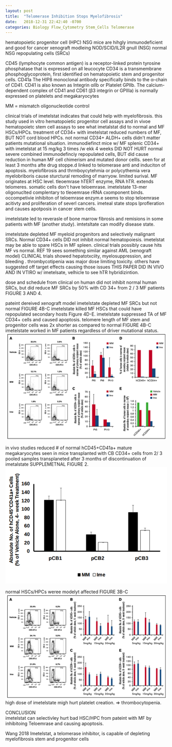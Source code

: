 ```yaml
---
layout: post
title:  "Telomerase Inhibition Stops Myelofibrosis"
date:   2018-12-31 22:42:40 -0700
categories: Biology Flow_Cytometry Stem_Cells Telomerase
---
```

hematopoietic progenitor cell (HPC)
NSG mice are hihgly immunodeficient and good for cancer xenograft modleing
NOD/SCID/IL2R gnull (NSG)
normal NSG repopulating cells (SRCs)

CD45 (lymphocyte common antigen) is a receptor-linked protein tyrosine phosphatase that is expressed on all leucocyte
CD34 is a transmembrane phosphoglycoprotein, first identified on hematopoietic stem and progenitor cells.
CD41a The HIP8 monoclonal antibody specifically binds to the α-chain of CD41. CD41 is also known as Integrin αIIb or Platelet GPIIb. The calcium-dependent complex of CD41 and CD61 (β3 integrin or GPIIIa) is normally expressed on platelets and megakaryocytes

MM = mismatch oligonucleotide control

clinical trials of imetelstat indicates that could help with myelofibrosis.
this study used in vitro hematopoietic progenitor cell assays and in vivoe hematopoietc stem cell assays to see what imetalstat did to normal and MF HSCs/HPCs.
treatment of CD34+ with imetelstat reduced numbers of MF, BUT NOT cord blood HPCs.
not normal CD34+ ALDH+ cells didn't matter patients mutational situation.
immunodiefinct mice w/ MF splenic CD34+ with imetelstat at 15 mg/kg 3 times /w ekk 4 weeks DID NOT HURT normal severe combined immunodefinciy repopulated cells, BUT did cause reduction in human MF cell chimerism and mutated donor cellls. seen for at least 3 months afte drug stoppe.d
linked to telomerase anti and induciton of apoptosis.
myelofibrosis and thrmboycytehmia or polycythemia vera myelobriboris cause sturctural remoding of marryow. limited surival. MF originates at HSC level.
tleoemrase hTERT enzyme, RNA hTR. extends telomeres. somatic cells don't have teloemrase.
imetelstate 13-mer oligonuclted complentary to tleoemrase rRNA cxomponent binds. occompetivie inhibiton of teloemrase enzym.e
seems to stop teloemrase acitivty and proliferation of severl cancers.
imeteal state stops lprofleration and causes apotposis in cancer stem cells.

imetelstate led to reverasle of bone marrow fibrosis and remisions in some patients with MF (another study).
imtetsltate can modify disease state.






imetelstate depleted MF myeloid progenitors and selectively malignant SRCs.
Normal CD34+ cells DID not inhibit normal hematopoiesis.
imetelstat may be able to spare HSCs in MF spleen.
clinical trials possibly cause hits MF vs normal.
REF 19 sees something similar against AML (xenograft model)
CLINICAL trials showed hepatotxciity, myelosuppression, and bleeding . thrombycotipenia was major dose limiting toxicity.
others have suggested off target effects causing those issues
THIS PAPER DID IN VIVO AND IN VTIRO w/  imetelsate, velhicle to see hTR hybridizintion.

dose and schedule from clinical on human did not inhibit normal human SRCs, but did reduce MF SRCs by 50% with CD 34+ from 2 / 3 MF patients FIGURE 3 AND 4.






pateint dereived xenograft model imetelstate depleted MF SRCs but not normal FIGURE 4B-C
imetelstate killed MF HSCs that could have repopulated secondary hosts Figure 4D-E.
imetelstate suppressed TA of MF CD34+ cells and caused apoptosis.
telomere length of MF stem and progenitor cells was 2x shorter as compared to normal
FIGURE 4B-C imetelstate worked in MF patients regardless of driver mutational status.
![Figure_4](/assets/Wang_2018/Figure_4.png)

in vivo studies reduced # of normal hCD45+CD41a+ mature megakaryocytes seen in mice transplanted with CB CD34+ cells from 2/ 3 pooled samples transplaneted after 3 months of discontinuation of imetalstate SUPPLEMETNAL FIGURE 2.
![Supplementary_Figure_2](/assets/Wang_2018/Supplementary_Figure_2.png)


normal HSCs/HPCs weree modelyt affected FIGURE 3B-C
![Figure_3](/assets/Wang_2018/Figure_3.png)
high dose of imetelstate migh hurt platelet creation. => thrombocytopenia.

CONCLUSION  
imetelstat can selectivley hurt bad HSC/HPC from pateint with MF by inhibitoing Teloemrase and causing apoptosis.



Wang 2018 Imetelstat, a telomerase inhibitor, is capable of depleting myelofibrosis stem and progenitor cells
